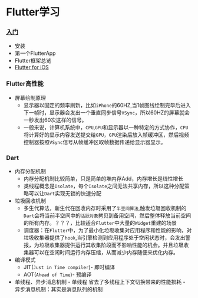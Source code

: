 # Flutter学习

### [入门](https://flutterchina.club/get-started/codelab/)

-   安装
-   第一个FlutterApp
-   Flutter框架总览
-   [Flutter for iOS](https://flutterchina.club/flutter-for-ios/)

### Flutter高性能

-   屏幕绘制原理
    -   显示器以固定的频率刷新，比如`iPhone`的60HZ,当1帧图线绘制完毕后进入下一帧时，显示器会发出一个垂直同步信号`VSync`，所以60HZ的屏幕就会一秒发出60次这样的信号。
    -   一般来说，计算机系统中，`CPU`,`GPU`和显示器以一种特定的方式协作，`CPU`将计算好的显示内容发送提交给`GPU`，`GPU`渲染后放入帧缓冲区，然后视频控制器按照`VSync`信号从帧缓冲区取帧数据传递给显示器显示。

### Dart

-   内存分配机制
    -   内存分配机制比较简单，只是简单的堆内存Add，内存增长是线性增长
    -   类线程概念是`Isolate`，每个`Isolate`之间无法共享内存，所以这种分配策略可以让`Dart`实现无锁的快速分配
-   垃圾回收机制
    -   多生代算法，新生代在回收内存时采用了`半空间算法`,触发垃圾回收机制的`Dart`会将当前半空间中的`活跃对象`拷贝到备用空间，然后整体释放当前空间的所有内存。？？？，比较适合`Flutter`中大量的`Widget`重建的场景
    -   调度器：在`Flutter`中，为了最小化垃圾收集对应用程序和性能的影响，对垃圾收集器提供了`hook`,当引擎检测到应用程序处于空闲状态时，会发出警报，为垃圾收集器提供运行其收集阶段而不影响性能的机会。并且垃圾收集器可以在空闲时间运行内存压缩，从而减少内存随便来优化内存。
-   编译模式
    -   JIT(`Just in Time compiler`)- 即时编译
    -   AOT(`Ahead of Time`)- 预编译
-    单线程、异步消息机制
    -   单线程 省去了多线程上下文切换带来的性能损耗
    -   异步消息机制：其实是消息队列的机制